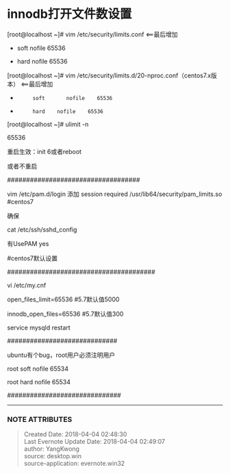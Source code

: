 # innodb打开文件数设置

[root@localhost ~]# vim /etc/security/limits.conf   <==最后增加

* soft nofile 65536

* hard nofile 65536

  

[root@localhost ~]# vim /etc/security/limits.d/20-nproc.conf（centos7.x版本）
<==最后增加

*          soft       nofile    65536

*          hard    nofile    65536

  

[root@localhost ~]# ulimit -n

65536

  

重启生效：init 6或者reboot

或者不重启

###################################

vim /etc/pam.d/login 添加 session required /usr/lib64/security/pam_limits.so
#centos7

  

确保

cat /etc/ssh/sshd_config

有UsePAM yes

#centos7默认设置

#######################################

  

  

  

vi /etc/my.cnf

open_files_limit=65536    #5.7默认值5000

innodb_open_files=65536    #5.7默认值300

  

service mysqld restart

  

#############################

ubuntu有个bug，root用户必须注明用户

  

root soft nofile 65534

root hard nofile 65534

  

##############################

  


---
### NOTE ATTRIBUTES
>Created Date: 2018-04-04 02:48:30  
>Last Evernote Update Date: 2018-04-04 02:49:07  
>author: YangKwong  
>source: desktop.win  
>source-application: evernote.win32  